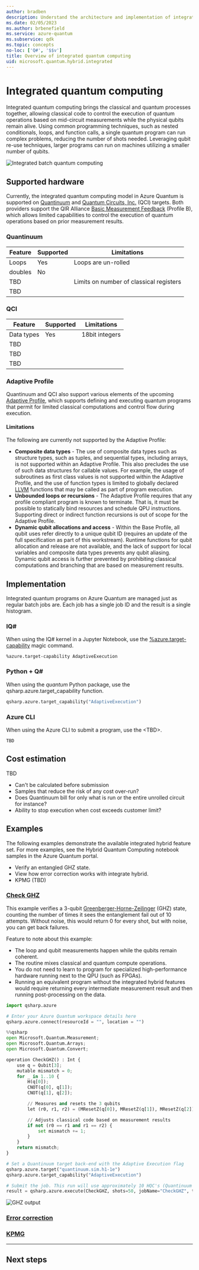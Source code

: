 ```yaml
---
author: bradben
description: Understand the architecture and implementation of integrated quantum computing.
ms.date: 02/05/2023
ms.author: brbenefield
ms.service: azure-quantum
ms.subservice: qdk
ms.topic: concepts
no-loc: ['Q#', '$$v']
title: Overview of integrated quantum computing
uid: microsoft.quantum.hybrid.integrated
---
```


# Integrated quantum computing

Integrated quantum computing brings the classical and quantum processes together, allowing classical code to control the execution of quantum operations based on mid-circuit measurements while the physical qubits remain alive. Using common programming techniques, such as nested conditionals, loops, and function calls, a single quantum program can run complex problems, reducing the number of shots needed. Leveraging qubit re-use techniques, larger programs can run on machines utilizing a smaller number of qubits.

![Integrated batch quantum computing](~/media/hybrid/integrated-2.png)

## Supported hardware

Currently, the integrated quantum computing model in Azure Quantum is supported on [Quantinuum](https://www.quantinuum.com/) and [Quantum Circuits, Inc.](https://quantumcircuits.com/) (QCI) targets. Both providers support the QIR Alliance [Basic Measurement Feedback](https://github.com/qir-alliance/qir-spec/blob/main/specification/v0.1/7_Profiles.md#profile-b-basic-measurement-feedback) (Profile B), which allows limited capabilities to control the execution of quantum operations based on prior measurement results. 

### Quantinuum <!-- Make these into tables -->

|Feature| Supported |  Limitations |
|---|---|---|
|Loops |Yes|Loops are un-rolled|
|doubles |No|<nbsp>|
|TBD |<nbsp>|Limits on number of classical registers|
|TBD |<nbsp>|<nbsp>|

### QCI

|Feature| Supported |  Limitations |
|---|---|---|
|Data types  |Yes|18bit integers|
|TBD |<nbsp>|<nbsp>|
|TBD |<nbsp>|<nbsp>|
|TBD |<nbsp>|<nbsp>|

### Adaptive Profile

Quantinuum and QCI also support various elements of the upcoming [Adaptive Profile](https://github.com/qir-alliance/.github/pull/31), which supports defining and executing quantum programs that permit for limited classical computations and control flow during execution.

#### Limitations

The following are currently not supported by the Adaptive Profile:

- **Composite data types** - The use of composite data types such as structure types, such as tuples, and sequential types, including arrays, is not supported within an Adaptive Profile. This also precludes the use of such data structures for callable values. For example, the usage of subroutines as first class values is not supported within the Adaptive Profile, and the use of function types is limited to globally declared [LLVM](https://llvm.org/) functions that may be called as part of program execution.
- **Unbounded loops or recursions** - The Adaptive Profile requires that any profile compliant program is known to terminate. That is, it must be possible to statically bind resources and schedule QPU instructions. Supporting direct or indirect function recursions is out of scope for the Adaptive Profile.
- **Dynamic qubit allocations and access** - Within the Base Profile, all qubit uses refer directly to a unique qubit ID (requires an update of the full specification as part of this workstream). Runtime functions for qubit allocation and release are not available, and the lack of support for local variables and composite data types prevents any qubit aliasing. Dynamic qubit access is further prevented by prohibiting classical computations and branching that are based on measurement results.

## Implementation

Integrated quantum programs on Azure Quantum are managed just as regular batch jobs are. Each job has a single job ID and the result is a single histogram.

### IQ\#

When using the IQ# kernel in a Jupyter Notebook, use the [%azure.target-capability](xref:microsoft.quantum.iqsharp.magic-ref.azure.target-capability) magic command. 

```qsharp
%azure.target-capability AdaptiveExecution
```

### Python + Q\#

When using the *quantum* Python package, use the qsharp.azure.target_capability function. 

```python
qsharp.azure.target_capability("AdaptiveExecution")
```

### Azure CLI

When using the Azure CLI to submit a program, use the \<TBD\>.

```azurecli
TBD
```


## Cost estimation

TBD

- Can't be calculated before submission
- Samples that reduce the risk of any cost over-run?
- Does Quantinuum bill for only what is run or the entire unrolled circuit for instance?
- Ability to stop execution when cost exceeds customer limit?

## Examples

The following examples demonstrate the available integrated hybrid feature set. For more examples, see the Hybrid Quantum Computing notebook samples in the Azure Quantum portal. 

- Verify an entangled GHZ state. 
- View how error correction works with integrate hybrid. 
- KPMG (TBD)

### [Check GHZ](#tab/tabid-ghz) 

This example verifies a 3-qubit [Greenberger-Horne-Zeilinger](https://en.wikipedia.org/wiki/Greenberger%E2%80%93Horne%E2%80%93Zeilinger_state#:~:text=In%20physics%2C%20in%20the%20area%20of%20quantum%20information,Greenberger%2C%20Michael%20Horne%20and%20Anton%20Zeilinger%20in%201989) (GHZ) state, counting the number of times it sees the entanglement fail out of 10 attempts. Without noise, this would return 0 for every shot, but with noise, you can get back failures. 

Feature to note about this example:

- The loop and qubit measurements happen while the qubits remain coherent.
- The routine mixes classical and quantum compute operations. 
- You do not need to learn to program for specialized high-performance hardware running next to the QPU (such as FPGAs).
- Running an equivalent program without the integrated hybrid features would require returning every intermediate measurement result and then running post-processing on the data. 

```python
import qsharp.azure

# Enter your Azure Quantum workspace details here
qsharp.azure.connect(resourceId = "", location = "")

%%qsharp
open Microsoft.Quantum.Measurement;
open Microsoft.Quantum.Arrays;
open Microsoft.Quantum.Convert;

operation CheckGHZ() : Int {
    use q = Qubit[3];
    mutable mismatch = 0;
    for _ in 1..10 {
        H(q[0]);
        CNOT(q[0], q[1]);
        CNOT(q[1], q[2]);

        // Measures and resets the 3 qubits
        let (r0, r1, r2) = (MResetZ(q[0]), MResetZ(q[1]), MResetZ(q[2]));

        // Adjusts classical code based on measurement results
        if not (r0 == r1 and r1 == r2) {
            set mismatch += 1;
        }
    }
    return mismatch;
}

# Set a Quantinuum target back-end with the Adaptive Execution flag
qsharp.azure.target("quantinuum.sim.h1-1e")
qsharp.azure.target_capability("AdaptiveExecution")

# Submit the job. This run will use approximately 10 HQC's (Quantinuum billing unit)
result = qsharp.azure.execute(CheckGHZ, shots=50, jobName="CheckGHZ", timeout=240)
```

![GHZ output](~/media/hybrid/ghz-output.png)


### [Error correction](#tab/tabid-qec)


### [KPMG](#tab/tabid-kpmg)  

***

## Next steps



